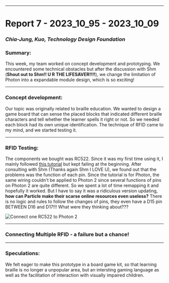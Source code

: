 
---
# Report 7 - 2023_10_95 - 2023_10_09 #
### *Chia-Jung, Kuo, Technology Design Foundation*

### Summary:

This week, my team worked on concept development and prototyping. We encountered some technical obstacles but after the discussion with Shm (**Shout out to Shm!! U R THE LIFESAVER!!!!**), we change the limitation of Photon into a expandable module design, which is so exciting!

---

### Concept development:
Our topic was originally related to braille education. We wanted to design a game board that can sense the placed blocks that indicated different braille characters and tell whether the learner spells it right or not. So we needed each block had its own unique identification. The technique of RFID came to my mind, and we started testing it. 

---

### RFID Testing:
The components we bought was RC522. Since it was my first time using it, I mainly followed [this tutorial](https://www.hackster.io/ingo-lohs/rfid-kit-particle-photon-a-first-introduction-9544f1) but kept failing at the beginning. After consulting with Shm (Thanks again Shm I LOVE U), we found out that the problems was the function of each pin. Since the tutorial is for Photon, the same wiring couldn't be applied to Photon 2 since several functions of pins on Photon 2 are quite different. So we spent a lot of time remapping it and hopefully it worked. But I have to say it was a ridiculous version updating, **how can Particle make their scarse online resources even useless?** There is no logic and rules to follow the changes of pins, they even have a D15 pin BETWEEN D16 and D17!!! What were they thinking about???

![Connect one RC522 to Photon 2]()


---

### Connecting Multiple RFID - a failure but a chance!


---
### Speculations:

We felt eager to make this prototype in a board game kit, so that learning braille is no longer a unpopular area, but an intersting gaming language as well as the facilitation of interaction with visually impaired children.




